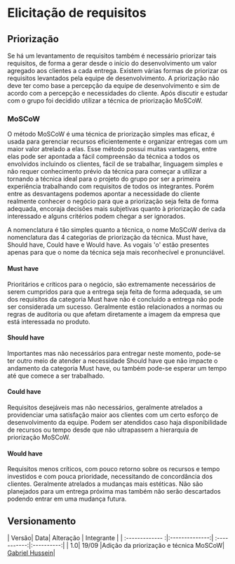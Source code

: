 # Elicitação de requisitos

## Priorização 
  Se há um levantamento de requisitos também é necessário priorizar tais requisitos, de forma a gerar desde o início do desenvolvimento um valor agregado aos clientes a cada entrega. Existem várias formas de priorizar os requisitos levantados pela equipe de desenvolvimento. A priorização não deve ter como base a percepção da equipe de desenvolvimento e sim de acordo com a percepção e necessidades do cliente. Após discutir e estudar com o grupo foi decidido utilizar a técnica de priorização MoSCoW.

### MoSCoW
  O método MoSCoW é uma técnica de priorização simples mas eficaz, é usada para gerenciar recursos eficientemente e organizar entregas com um maior valor atrelado a elas. Esse método possui muitas vantagens, entre elas pode ser apontada a fácil compreensão da técnica a todos os envolvidos incluindo os clientes, fácil de se trabalhar, linguagem simples e não requer conhecimento prévio da técnica para começar a utilizar a tornando a técnica ideal para o projeto do grupo por ser a primeira experiência trabalhando com requisitos de todos os integrantes. Porém entre as desvantagens podemos apontar a necessidade do cliente realmente conhecer o negócio para que a priorização seja feita de forma adequada, encoraja decisões mais subjetivas quanto à priorização de cada interessado e alguns critérios podem chegar a ser ignorados. 

  A nomenclatura é tão simples quanto a técnica, o nome MoSCoW deriva da nomenclatura das 4 categorias de priorização da técnica. Must have, Should have, Could have e Would have. As vogais 'o' estão presentes apenas para que o nome da técnica seja mais reconhecível e pronunciável.

#### Must have
  Prioritários e críticos para o negócio, são extremamente necessários de serem cumpridos para que a entrega seja feita de forma adequada, se um dos requisitos da categoria Must have não é concluído a entrega não pode ser considerada um sucesso. Geralmente estão relacionados a normas ou regras de auditoria ou que afetam diretamente a imagem da empresa que está interessada no produto.

#### Should have
  Importantes mas não necessários para entregar neste momento, pode-se ter outro meio de atender a necessidade Should have que não impacte o andamento da categoria Must have, ou também pode-se esperar um tempo até que comece a ser trabalhado.

#### Could have
  Requisitos desejáveis mas não necessários, geralmente atrelados a providenciar uma satisfação maior aos clientes com um certo esforço de desenvolvimento da equipe. Podem ser atendidos caso haja disponibilidade de recursos ou tempo desde que não ultrapassem a hierarquia de priorização MoSCoW.

#### Would have
  Requisitos menos críticos, com pouco retorno sobre os recursos e tempo investidos e com pouca prioridade, necessitando de concordância dos clientes. Geralmente atrelados a mudanças mais estéticas. Não são planejados para um entrega próxima mas também não serão descartados podendo entrar em uma mudança futura.

## Versionamento
| Versão| Data| Alteração | Integrante |
| :------------- :|:--------------:| :-----------:|:----------:|
| 1.0| 19/09 |Adição da priorização e técnica MoSCoW| [Gabriel Hussein](https://github.com/GabrielHussein)|